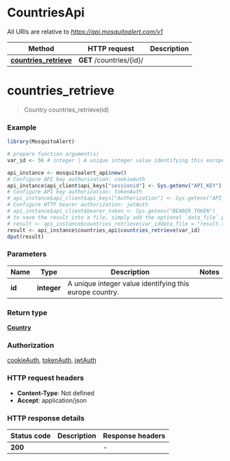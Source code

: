 # CountriesApi

All URIs are relative to *https://api.mosquitoalert.com/v1*

Method | HTTP request | Description
------------- | ------------- | -------------
[**countries_retrieve**](CountriesApi.md#countries_retrieve) | **GET** /countries/{id}/ | 


# **countries_retrieve**
> Country countries_retrieve(id)



### Example
```R
library(MosquitoAlert)

# prepare function argument(s)
var_id <- 56 # integer | A unique integer value identifying this europe country.

api_instance <- mosquitoalert_api$new()
# Configure API key authorization: cookieAuth
api_instance$api_client$api_keys["sessionid"] <- Sys.getenv("API_KEY")
# Configure API key authorization: tokenAuth
# api_instance$api_client$api_keys["Authorization"] <- Sys.getenv("API_KEY")
# Configure HTTP bearer authorization: jwtAuth
# api_instance$api_client$bearer_token <- Sys.getenv("BEARER_TOKEN")
# to save the result into a file, simply add the optional `data_file` parameter, e.g.
# result <- api_instance$countries_retrieve(var_iddata_file = "result.txt")
result <- api_instance$countries_api$countries_retrieve(var_id)
dput(result)
```

### Parameters

Name | Type | Description  | Notes
------------- | ------------- | ------------- | -------------
 **id** | **integer**| A unique integer value identifying this europe country. | 

### Return type

[**Country**](Country.md)

### Authorization

[cookieAuth](../README.md#cookieAuth), [tokenAuth](../README.md#tokenAuth), [jwtAuth](../README.md#jwtAuth)

### HTTP request headers

 - **Content-Type**: Not defined
 - **Accept**: application/json

### HTTP response details
| Status code | Description | Response headers |
|-------------|-------------|------------------|
| **200** |  |  -  |

